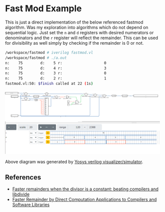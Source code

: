 # Fast Mod Example

This is just a direct implementation of the below referenced fastmod algorithm. Was my exploration into algorithms which
do not depend on sequential logic. Just set the `n` and `d` registers with desired numerators or denominators and the
`r` register will reflect the remainder. This can be used for divisibility as well simply by checking if the remainder
is 0 or not.

```bash
/workspace/fastmod # iverilog fastmod.vl
/workspace/fastmod # ./a.out
n:    75        d:    5 r:                   0
n:    75        d:    4 r:                   3
n:    75        d:    3 r:                   0
n:    75        d:    2 r:                   1
fastmod.vl:50: $finish called at 22 (1s)
```

![](fastmod-diagram.png)
![](fastmod-trace.png)

Above diagram was generated by [Yosys verilog visualizer/simulator](http://digitaljs.tilk.eu/#82fff906770385b49a913fd660751099144ee88e96ab31c30871b0e0f5764596).

## References

- [Faster remainders when the divisor is a constant: beating compilers and libdivide](https://lemire.me/blog/2019/02/08/faster-remainders-when-the-divisor-is-a-constant-beating-compilers-and-libdivide/)
- [Faster Remainder by Direct Computation Applications to Compilers and Software Libraries](https://arxiv.org/pdf/1902.01961.pdf)
